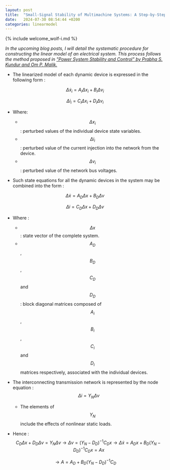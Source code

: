 ```yaml
---
layout: post
title:  "Small-Signal Stability of Multimachine Systems: A Step-by-Step Guide. Integrating Individual Dynamic Models into a Global Model."
date:   2024-07-30 08:54:44 +0200
categories: linearmodel
---
```

{% include welcome_wolf-i.md %}

*In the upcoming blog posts, I will detail the systematic procedure for constructing the linear model of an electrical system. This process follows the method proposed in ["Power System Stability and Control" by Prabha S. Kundur and Om P. Malik.](https://www.accessengineeringlibrary.com/content/book/9781260473544)*

- The linearized model of each dynamic device is expressed in the following form :

$$\Delta \dot{x}_i = A_i \Delta x_i + B_i \Delta v_i$$

$$\Delta i_i = C_i \Delta x_i + D_i \Delta v_i$$

- Where:
	- $$\Delta x_i$$ : perturbed values of the individual device state variables.
	- $$\Delta i_i$$ : perturbed value of the current injection into the network from the device.
	- $$\Delta v_i$$ : perturbed value of the network bus voltages.

- Such state equations for all the dynamic devices in the system may be combined into the form :

$$\Delta \dot{x} = A_D \Delta x + B_D \Delta v$$

$$\Delta i = C_D \Delta x + D_D \Delta v$$

- Where :
	- $$\Delta x$$ : state vector of the complete system.
	- $$A_D$$ , $$B_D$$ , $$C_D$$ and $$D_D$$ : block diagonal matrices composed of $$A_i$$ , $$B_i$$ , $$C_i$$ and $$D_i$$ matrices respectively, associated with the individual devices.

- The interconnecting transmission network is represented by the node equation : $$\Delta i = Y_N \Delta v$$
	- The elements of $$Y_N$$ include the effects of nonlinear static loads.
- Hence : $$C_D \Delta x + D_D \Delta v = Y_N \Delta v \rightarrow \Delta v = (Y_N - D_D)^{-1} C_D x \rightarrow \Delta \dot{x} = A_D x + B_D (Y_N - D_D)^{-1} C_D x = Ax$$

$$\rightarrow A = A_D + B_D (Y_N - D_D)^{-1} C_D$$
